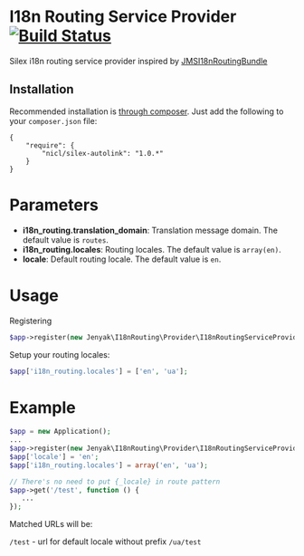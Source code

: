 I18n Routing Service Provider  [![Build Status](https://secure.travis-ci.org/jenyak/I18nRoutingServiceProvider.png)](http://travis-ci.org/jenyak/I18nRoutingServiceProvider)
=============================

Silex i18n routing service provider inspired by [JMSI18nRoutingBundle](https://github.com/schmittjoh/JMSI18nRoutingBundle)

Installation
------------

Recommended installation is [through composer](http://getcomposer.org). Just add
the following to your `composer.json` file:

    {
        "require": {
            "nicl/silex-autolink": "1.0.*"
        }
    }

# Parameters

* **i18n_routing.translation_domain**: Translation message domain. The default value is `routes`.
* **i18n_routing.locales**: Routing locales. The default value is `array(en)`.
* **locale**: Default routing locale. The default value is `en`.

# Usage

Registering

```php
$app->register(new Jenyak\I18nRouting\Provider\I18nRoutingServiceProvider());
```

Setup your routing locales:
```php
$app['i18n_routing.locales'] = ['en', 'ua'];
```

# Example

```php
$app = new Application();
...
$app->register(new Jenyak\I18nRouting\Provider\I18nRoutingServiceProvider());
$app['locale'] = 'en';
$app['i18n_routing.locales'] = array('en', 'ua');

// There's no need to put {_locale} in route pattern
$app->get('/test', function () {
   ...
});
```
Matched URLs will be:

`/test` - url for default locale without prefix
`/ua/test`


